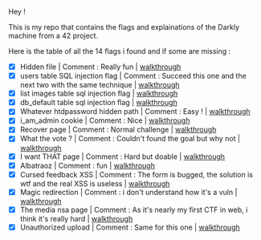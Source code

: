 Hey !

This is my repo that contains the flags and explainations of the Darkly machine from a 42 project.

Here is the table of all the 14 flags i found and if some are missing :

- [x] Hidden file | Comment : Really fun | [walkthrough](./hiddenFile/walkthrough.txt)
- [x] users table SQL injection flag | Comment : Succeed this one and the next two with the same technique | [walkthrough](./userTableSQLInjectionFlag/walkthrough.md)
- [x] list images table sql injection flag | [walkthrough](./listImagesSQLInjectionFlag/walkthrough.md)
- [x] db_default table sql injection flag | [walkthrough](./dbDefaultSQLInjection/walkthrough.md)
- [x] Whatever htdpassword hidden path | Comment : Easy ! | [walkthrough](./whateverHtdpassword/walkthrough.md)
- [x] i_am_admin cookie | Comment : Nice | [walkthrough](./iAmAdminCookie/walkthrough.md)
- [x] Recover page | Comment : Normal challenge | [walkthrough](./passRecoverPage/walkthrough.md)
- [x] What the vote ? | Comment : Couldn't found the goal but why not | [walkthrough](./whatTheVote/walkthrough.md)
- [x] I want THAT page | Comment : Hard but doable | [walkthrough](./iWantThatPage/walkthrough.txt)
- [x] Albatraoz | Comment : fun | [walkthrough](./IAmAnAlbatraoz/walkthrough.txt)
- [x] Cursed feedback XSS | Comment : The form is bugged, the solution is wtf and the real XSS is useless | [walkthrough](./feedbackXSS/walkthrough.txt)
- [x] Magic redirection | Comment : i don't understand how it's a vuln | [walkthrough](./magicRedirection/walkthrough.txt)
- [x] The media nsa page | Comment : As it's nearly my first CTF in web, i think it's really hard | [walkthrough](./nsaXSS/walkthrough.txt)
- [x] Unauthorized upload | Comment : Same for this one | [walkthrough](./unauthorizedUpload/walkthrough.txt)
